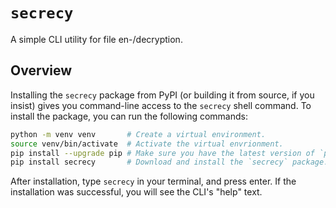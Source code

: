 # `secrecy`

A simple CLI utility for file en-/decryption.

## Overview

Installing the `secrecy` package from PyPI (or building
it from source, if you insist) gives you command-line access
to the `secrecy` shell command. To install the package,
you can run the following commands:

```bash
python -m venv venv       # Create a virtual environment.
source venv/bin/activate  # Activate the virtual envrionment.
pip install --upgrade pip # Make sure you have the latest version of `pip`.
pip install secrecy       # Download and install the `secrecy` package.
```

After installation, type `secrecy` in your terminal, and press enter.
If the installation was successful, you will see the CLI's "help" text.